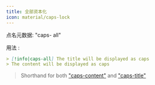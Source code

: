 ```yaml
---
title: 全部资本化
icon: material/caps-lock
---
```


点名元数据: "caps- all"

用法 :

```md
> [!info|caps-all] The title will be displayed as caps
> The content will be displayed as caps
```
> Shorthand for both ["caps-content"](../content-styling/page-6.md)
> and ["caps-title"](../title-styling/page-16.md)
